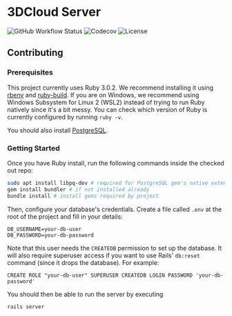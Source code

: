 # 3DCloud Server
![GitHub Workflow Status](https://img.shields.io/github/workflow/status/3DCloud/Server/lint-and-test?style=flat-square)
![Codecov](https://img.shields.io/codecov/c/github/3DCloud/Server?style=flat-square)
![License](https://img.shields.io/github/license/3DCloud/Server?style=flat-square)

## Contributing
### Prerequisites
This project currently uses Ruby 3.0.2. We recommend installing it using [rbenv](https://github.com/rbenv/rbenv) and [ruby-build](https://github.com/rbenv/ruby-build). If you are on Windows, we recommend using Windows Subsystem for Linux 2 (WSL2) instead of trying to run Ruby natively since it's a bit messy. You can check which version of Ruby is currently configured by running `ruby -v`.

You should also install [PostgreSQL](https://www.postgresql.org/download/).

### Getting Started
Once you have Ruby install, run the following commands inside the checked out repo:
```bash
sudo apt install libpq-dev # required for PostgreSQL gem's native extensions
gem install bundler # if not installed already
bundle install # install gems required by project
```

Then, configure your database's credentials. Create a file called `.env` at the root of the project and fill in your details:
```
DB_USERNAME=your-db-user
DB_PASSWORD=your-db-password
```

Note that this user needs the `CREATEDB` permission to set up the database. It will also require superuser access if you want to use Rails' `db:reset` command (since it drops the database).
For example:
```postgresql
CREATE ROLE "your-db-user" SUPERUSER CREATEDB LOGIN PASSWORD 'your-db-password'
```

You should then be able to run the server by executing
```
rails server
```
